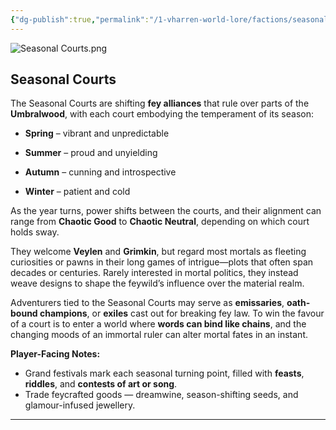 ```yaml
---
{"dg-publish":true,"permalink":"/1-vharren-world-lore/factions/seasonal-courts/"}
---
```


![Seasonal Courts.png](/img/user/z.%20Assets/Seasonal%20Courts.png)

##  **Seasonal Courts**

The Seasonal Courts are shifting **fey alliances** that rule over parts of the **Umbralwood**, with each court embodying the temperament of its season:

- **Spring** – vibrant and unpredictable
    
- **Summer** – proud and unyielding
    
- **Autumn** – cunning and introspective
    
- **Winter** – patient and cold
    

As the year turns, power shifts between the courts, and their alignment can range from **Chaotic Good** to **Chaotic Neutral**, depending on which court holds sway.

They welcome **Veylen** and **Grimkin**, but regard most mortals as fleeting curiosities or pawns in their long games of intrigue—plots that often span decades or centuries. Rarely interested in mortal politics, they instead weave designs to shape the feywild’s influence over the material realm.

Adventurers tied to the Seasonal Courts may serve as **emissaries**, **oath-bound champions**, or **exiles** cast out for breaking fey law. To win the favour of a court is to enter a world where **words can bind like chains**, and the changing moods of an immortal ruler can alter mortal fates in an instant.

**Player-Facing Notes:**

- Grand festivals mark each seasonal turning point, filled with **feasts**, **riddles**, and **contests of art or song**.
- Trade feycrafted goods — dreamwine, season-shifting seeds, and glamour-infused jewellery.
    

---
